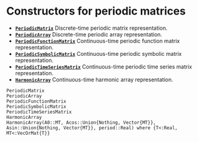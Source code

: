 # Constructors for periodic matrices

* **[`PeriodicMatrix`](@ref)**   Discrete-time periodic matrix representation.
* **[`PeriodicArray`](@ref)**    Discrete-time periodic array representation.
* **[`PeriodicFunctionMatrix`](@ref)**  Continuous-time periodic function matrix representation.
* **[`PeriodicSymbolicMatrix`](@ref)**   Continuous-time periodic symbolic matrix representation.
* **[`PeriodicTimeSeriesMatrix`](@ref)**   Continuous-time periodic time series matrix representation.
* **[`HarmonicArray`](@ref)**   Continuous-time harmonic array representation.

```@docs
PeriodicMatrix
PeriodicArray
PeriodicFunctionMatrix
PeriodicSymbolicMatrix
PeriodicTimeSeriesMatrix
HarmonicArray
HarmonicArray(A0::MT, Acos::Union{Nothing, Vector{MT}}, Asin::Union{Nothing, Vector{MT}}, period::Real) where {T<:Real, MT<:VecOrMat{T}} 
```
